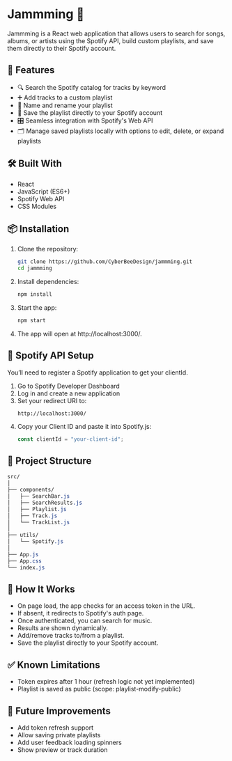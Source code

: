 # Jammming 🎵

Jammming is a React web application that allows users to search for songs, albums, or artists using the Spotify API, build custom playlists, and save them directly to their Spotify account.

## 🚀 Features

- 🔍 Search the Spotify catalog for tracks by keyword
- ➕ Add tracks to a custom playlist
- 📝 Name and rename your playlist
- 💾 Save the playlist directly to your Spotify account
- 🎛 Seamless integration with Spotify's Web API
- 🗂 Manage saved playlists locally with options to edit, delete, or expand playlists

## 🛠 Built With

- React
- JavaScript (ES6+)
- Spotify Web API
- CSS Modules

## 📦 Installation

1. Clone the repository:
   ```bash
   git clone https://github.com/CyberBeeDesign/jammming.git
   cd jammming

2. Install dependencies:
   ```bash
   npm install

4. Start the app:
   ```bash
   npm start

6. The app will open at http://localhost:3000/.

## 🔐 Spotify API Setup

You’ll need to register a Spotify application to get your clientId.

1. Go to Spotify Developer Dashboard
2. Log in and create a new application
3. Set your redirect URI to:
   ```arduino
   http://localhost:3000/

4. Copy your Client ID and paste it into Spotify.js:
   ```js
   const clientId = "your-client-id";

## 📁 Project Structure

   ```css
   src/
   │
   ├── components/
   │   ├── SearchBar.js
   │   ├── SearchResults.js
   │   ├── Playlist.js
   │   ├── Track.js
   │   └── TrackList.js
   │
   ├── utils/
   │   └── Spotify.js
   │
   ├── App.js
   ├── App.css
   └── index.js
```

## 🧠 How It Works

- On page load, the app checks for an access token in the URL.
- If absent, it redirects to Spotify's auth page.
- Once authenticated, you can search for music.
- Results are shown dynamically.
- Add/remove tracks to/from a playlist.
- Save the playlist directly to your Spotify account.

## ✅ Known Limitations
- Token expires after 1 hour (refresh logic not yet implemented)
- Playlist is saved as public (scope: playlist-modify-public)

## 🎯 Future Improvements
- Add token refresh support
- Allow saving private playlists
- Add user feedback loading spinners
- Show preview or track duration
